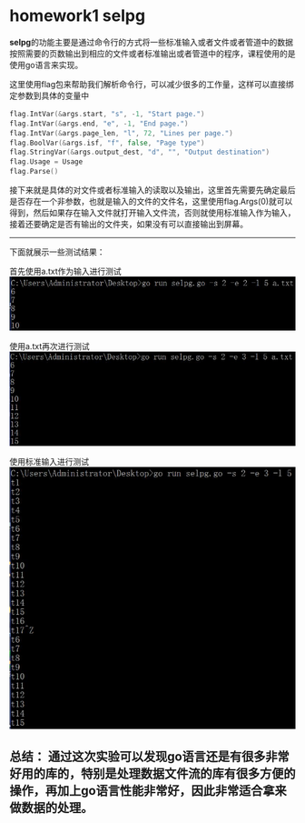 # homework1 selpg


**selpg**的功能主要是通过命令行的方式将一些标准输入或者文件或者管道中的数据按照需要的页数输出到相应的文件或者标准输出或者管道中的程序，课程使用的是使用go语言来实现。

这里使用flag包来帮助我们解析命令行，可以减少很多的工作量，这样可以直接绑定参数到具体的变量中
``` go
flag.IntVar(&args.start, "s", -1, "Start page.")
flag.IntVar(&args.end, "e", -1, "End page.")
flag.IntVar(&args.page_len, "l", 72, "Lines per page.")
flag.BoolVar(&args.isf, "f", false, "Page type")
flag.StringVar(&args.output_dest, "d", "", "Output destination")
flag.Usage = Usage
flag.Parse()
```

接下来就是具体的对文件或者标准输入的读取以及输出，这里首先需要先确定最后是否存在一个非参数，也就是输入的文件的文件名，这里使用flag.Args(0)就可以得到，然后如果存在输入文件就打开输入文件流，否则就使用标准输入作为输入，接着还要确定是否有输出的文件夹，如果没有可以直接输出到屏幕。

-------------------
下面就展示一些测试结果：

首先使用a.txt作为输入进行测试
![pic](https://github.com/liziqiao/selpg/blob/master/pic/pic1.JPG)

使用a.txt再次进行测试
![pic](https://github.com/liziqiao/selpg/blob/master/pic/pic2.JPG)

使用标准输入进行测试
![pic](https://github.com/liziqiao/selpg/blob/master/pic/pic3.JPG)

总结：
通过这次实验可以发现go语言还是有很多非常好用的库的，特别是处理数据文件流的库有很多方便的操作，再加上go语言性能非常好，因此非常适合拿来做数据的处理。
-------------------
